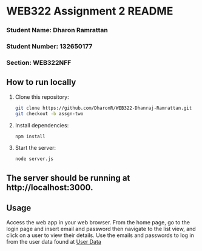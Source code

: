 # WEB322 Assignment 2 README

### Student Name: Dharon Ramrattan
### Student Number: 132650177
### Section: WEB322NFF

## How to run locally

1. Clone this repository:
   ```bash
   git clone https://github.com/DharonR/WEB322-Dhanraj-Ramrattan.git
   git checkout -b assgn-two 
2. Install dependencies:
    ```bash
    npm install
3. Start the server:
    ```bash
    node server.js

## The server should be running at http://localhost:3000.

## Usage
Access the web app in your web browser.
From the home page, go to the login page and insert email and password then navigate to the list view, and click on a user to view their details.
Use the emails and passwords to log in from the user data found at [User Data](https://github.com/bqchristie/seneca-web322-fall-2023/blob/main/assignments/assignment-two/fakeUsers.json)

